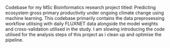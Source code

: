 Codebase for my MSc Bioinformatics research project titled: Predicting ecosystem gross primary productivity under ongoing climate change using machine learning. 
This codebase primarily contains the data preprosessing workflow utilising with daily FLUXNET data alongside the model weights and cross-validation utilised in the study. 
I am slowing introducing the code utilised for the analysis steps of this project as i clean up and optimise the pipeline. 
